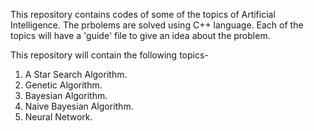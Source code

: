 This repository contains codes of some of the topics of Artificial Intelligence.
The prbolems are solved using C++ language.
Each of the topics will have a 'guide' file to give an idea about the problem.

This repository will contain the following topics-

1. A Star Search Algorithm.
2. Genetic Algorithm.
3. Bayesian Algorithm.
4. Naive Bayesian Algorithm.
5. Neural Network.

